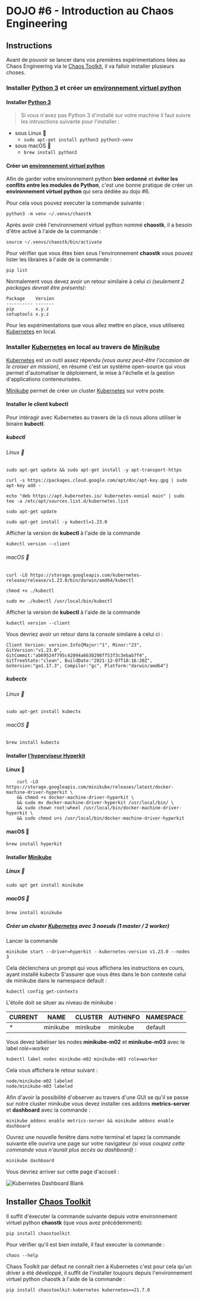 # DOJO #6 - Introduction au Chaos Engineering

## Instructions

Avant de pouvoir se lancer dans vos premières expérimentations liées au Chaos Engineering via le [Chaos Toolkit](https://chaostoolkit.org/), il va falloir installer plusieurs choses.


### Installer [Python 3](https://www.python.org/download/releases/3.0/) et créer un [environnement virtuel python](https://docs.python.org/3/tutorial/venv.html)


#### Installer [Python 3](https://www.python.org/download/releases/3.0/)

> Si vous n'avez pas Python 3 d'installé sur votre machine il faut suivre les intrusctions suivante pour l'installer :

- sous Linux 🐧
    * ```sudo apt-get install python3 python3-venv ```
- sous macOS 
    * ```brew install python3 ```


#### Créer un [environnement virtuel python](https://docs.python.org/3/tutorial/venv.html)

Afin de garder votre environnement python **bien ordonné** et **éviter les conflits entre les modules de Python**, c'est une bonne pratique de créer un **environnement virtuel python** qui sera dédiée au dojo #6.

Pour cela vous pouvez executer la commande suivante :

```python3 -m venv ~/.venvs/chaostk ```

Après avoir créé l'environnement virtuel python nommé **chaostk**, il a besoin d'être activé à l'aide de la commande :

```source ~/.venvs/chaostk/bin/activate```

Pour vérifier que vous êtes bien sous l'environnement **chaostk** vous pouvez lister les libraires à l'aide de la commande :
```
pip list
```

Normalement vous devez avoir un retour similaire à celui ci *(seulement 2 packages devrait être présents)*:
```
Package    Version
---------- -------
pip        x.y.z
setuptools x.y.z
```

Pour les expérimentations que vous allez mettre en place, vous utiliserez [Kubernetes](https://github.com/kubernetes/kubernetes) en local.

### Installer [Kubernetes](https://github.com/kubernetes/kubernetes) en local au travers de [Minikube](https://github.com/kubernetes/minikube)

[Kubernetes](https://github.com/kubernetes/kubernetes) est un outil assez répendu *(vous aurez peut-être l'occasion de le croiser en mission)*, en résumé c'est un système open-source qui vous permet d'automatiser le déploiement, le mise à l'échelle et la gestion d'applications conteneurisées.

[Minikube](https://github.com/kubernetes/minikube) permet de créer un cluster [Kubernetes](https://github.com/kubernetes/kubernetes) sur votre poste.



#### Installer le client **kubectl** 

Pour intéragir avec Kubernetes au travers de la cli nous allons utiliser le binaire **kubectl**.

##### **kubectl**
###### Linux 🐧

````
sudo apt-get update && sudo apt-get install -y apt-transport-https
````

````
curl -s https://packages.cloud.google.com/apt/doc/apt-key.gpg | sudo apt-key add -
````

````
echo "deb https://apt.kubernetes.io/ kubernetes-xenial main" | sudo tee -a /etc/apt/sources.list.d/kubernetes.list
````

````
sudo apt-get update
````

````
sudo apt-get install -y kubectl=1.23.0
````

Afficher la version de **kubectl** à l'aide de la commande

````
kubectl version --client
````

###### macOS 

````
curl -LO https://storage.googleapis.com/kubernetes-release/release/v1.23.0/bin/darwin/amd64/kubectl
````

````
chmod +x ./kubectl
````

````
sudo mv ./kubectl /usr/local/bin/kubectl
````

Afficher la version de **kubectl** à l'aide de la commande

````
kubectl version --client
````

Vous devriez avoir un retour dans la console similaire à celui ci :

````
Client Version: version.Info{Major:"1", Minor:"23", GitVersion:"v1.23.0", GitCommit:"ab69524f795c42094a6630298ff53f3c3ebab7f4", GitTreeState:"clean", BuildDate:"2021-12-07T18:16:20Z", GoVersion:"go1.17.3", Compiler:"gc", Platform:"darwin/amd64"}
````

##### **kubectx**

###### Linux 🐧
````
sudo apt-get install kubectx
````


###### macOS 
````
brew install kubectx
````


####  Installer [l'hyperviseur **Hyperkit**](https://github.com/moby/hyperkit)


#### Linux 🐧

````
    curl -LO https://storage.googleapis.com/minikube/releases/latest/docker-machine-driver-hyperkit \
    && chmod +x docker-machine-driver-hyperkit \
    && sudo mv docker-machine-driver-hyperkit /usr/local/bin/ \
    && sudo chown root:wheel /usr/local/bin/docker-machine-driver-hyperkit \
    && sudo chmod u+s /usr/local/bin/docker-machine-driver-hyperkit
````

#### macOS 

````
brew install hyperkit
````

####  Installer [Minikube](https://github.com/kubernetes/minikube)


##### Linux 🐧

````
sudo apt get install minikube
````

##### macOS 

````
brew install minikube
````


##### Créer un cluster [Kubernetes](https://github.com/kubernetes/kubernetes) avec 3 noeuds (1 master / **2 worker**)

Lancer la commande

````
minikube start --driver=hyperkit --kubernetes-version v1.23.0 --nodes 3
````

Cela déclenchera un prompt qui vous affichera les instructions en cours, ayant installé kubectx
S'assurer que vous êtes dans le bon contexte celui de minikube dans le namespace default :

````
kubectl config get-contexts
````

L'étoile doit se situer au niveau de minikube :

|CURRENT | NAME     | CLUSTER  | AUTHINFO | NAMESPACE |
| ------- | ---------- | ------- | --------- | ---------- |
|*       | minikube | minikube | minikube | default  |



Vous devez labéliser les nodes **minikube-m02** et **minikube-m03** avec le label *role=worker*

````
kubectl label nodes minikube-m02 minikube-m03 role=worker
````

Cela vous affichera le retour suivant :

````
node/minikube-m02 labeled
node/minikube-m03 labeled
````

Afin d'avoir la possibilité d'observer au travers d'une GUI se qu'il se passe sur notre cluster minikube vous devez installer ces addons **metrics-server** et **dashboard** avec la commande :

````
minikube addons enable metrics-server && minikube addons enable dashboard
````

Ouvrez une nouvelle fenêtre dans notre terminal et tapez la commande suivante elle ouvrira une page sur votre navigateur  *(si vous coupez cette commande vous n'aurait plus accès au dashboard)* :

`````
minikube dashboard
`````

Vous devriez arriver sur cette page d'accueil :

![Kubernetes Dashboard Blank](docs/kubernetes_dashboard.png)

## Installer [Chaos Toolkit](https://github.com/chaostoolkit/chaostoolkit)

Il suffit d'éxecuter la commande suivante depuis votre environnement virtuel python **chaostk** (que vous avez précédemment): 

```pip install chaostoolkit```

Pour vérifier qu'il est bien installé, il faut executer la commande  :

```chaos --help```

Chaos Toolkit par défaut ne connaît rien à Kubernetes c'est pour cela qu'un driver a été développé, il suffit de l'installer toujours depuis l'environnement virtuel python chaostk à l'aide de la commande :

```pip install chaostoolkit-kubernetes kubernetes==21.7.0```